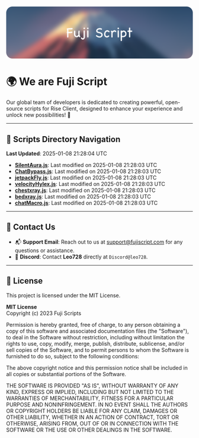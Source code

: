 ![Banner](.github/b.webp)

# 🌍 **We are Fuji Script**

Our global team of developers is dedicated to creating powerful, open-source scripts for Rise Client, designed to enhance your experience and unlock new possibilities! 🌟

---
<!-- SCRIPTS_NAVIGATION_START -->
## 📂 **Scripts Directory Navigation**

**Last Updated**: 2025-01-08 21:28:04 UTC

- **[SilentAura.js](scripts/SilentAura.js)**: Last modified on 2025-01-08 21:28:03 UTC
- **[ChatBypass.js](scripts/ChatBypass.js)**: Last modified on 2025-01-08 21:28:03 UTC
- **[jetpackFly.js](scripts/jetpackFly.js)**: Last modified on 2025-01-08 21:28:03 UTC
- **[velocityHylex.js](scripts/velocityHylex.js)**: Last modified on 2025-01-08 21:28:03 UTC
- **[chestxray.js](scripts/chestxray.js)**: Last modified on 2025-01-08 21:28:03 UTC
- **[bedxray.js](scripts/bedxray.js)**: Last modified on 2025-01-08 21:28:03 UTC
- **[chatMacro.js](scripts/chatMacro.js)**: Last modified on 2025-01-08 21:28:03 UTC

<!-- SCRIPTS_NAVIGATION_END -->

---

## 💬 **Contact Us**  
- 📬 **Support Email**: Reach out to us at [support@fujiscript.com](mailto:support@fujiscript.com) for any questions or assistance.  
- 💬 **Discord**: Contact **Leo728** directly at `Discord@leo728`.

---

## 📜 **License**

This project is licensed under the MIT License.  

**MIT License**  
Copyright (c) 2023 Fuji Scripts  

Permission is hereby granted, free of charge, to any person obtaining a copy of this software and associated documentation files (the "Software"), to deal in the Software without restriction, including without limitation the rights to use, copy, modify, merge, publish, distribute, sublicense, and/or sell copies of the Software, and to permit persons to whom the Software is furnished to do so, subject to the following conditions:  

The above copyright notice and this permission notice shall be included in all copies or substantial portions of the Software.  

THE SOFTWARE IS PROVIDED "AS IS", WITHOUT WARRANTY OF ANY KIND, EXPRESS OR IMPLIED, INCLUDING BUT NOT LIMITED TO THE WARRANTIES OF MERCHANTABILITY, FITNESS FOR A PARTICULAR PURPOSE AND NONINFRINGEMENT. IN NO EVENT SHALL THE AUTHORS OR COPYRIGHT HOLDERS BE LIABLE FOR ANY CLAIM, DAMAGES OR OTHER LIABILITY, WHETHER IN AN ACTION OF CONTRACT, TORT OR OTHERWISE, ARISING FROM, OUT OF OR IN CONNECTION WITH THE SOFTWARE OR THE USE OR OTHER DEALINGS IN THE SOFTWARE.  
